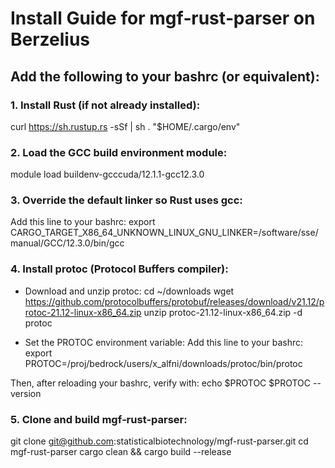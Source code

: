 # Install Guide for mgf‑rust‑parser on Berzelius

## Add the following to your bashrc (or equivalent):

### 1. Install Rust (if not already installed):
curl https://sh.rustup.rs -sSf | sh
. "$HOME/.cargo/env"

### 2. Load the GCC build environment module:
module load buildenv-gcccuda/12.1.1-gcc12.3.0

### 3. Override the default linker so Rust uses gcc:
Add this line to your bashrc:
export CARGO_TARGET_X86_64_UNKNOWN_LINUX_GNU_LINKER=/software/sse/manual/GCC/12.3.0/bin/gcc

### 4. Install protoc (Protocol Buffers compiler):
- Download and unzip protoc:
  cd ~/downloads
  wget https://github.com/protocolbuffers/protobuf/releases/download/v21.12/protoc-21.12-linux-x86_64.zip
  unzip protoc-21.12-linux-x86_64.zip -d protoc

- Set the PROTOC environment variable:
Add this line to your bashrc:
export PROTOC=/proj/bedrock/users/x_alfni/downloads/protoc/bin/protoc

Then, after reloading your bashrc, verify with:
echo $PROTOC
$PROTOC --version

### 5. Clone and build mgf‑rust‑parser:
git clone git@github.com:statisticalbiotechnology/mgf-rust-parser.git
cd mgf-rust-parser
cargo clean && cargo build --release
